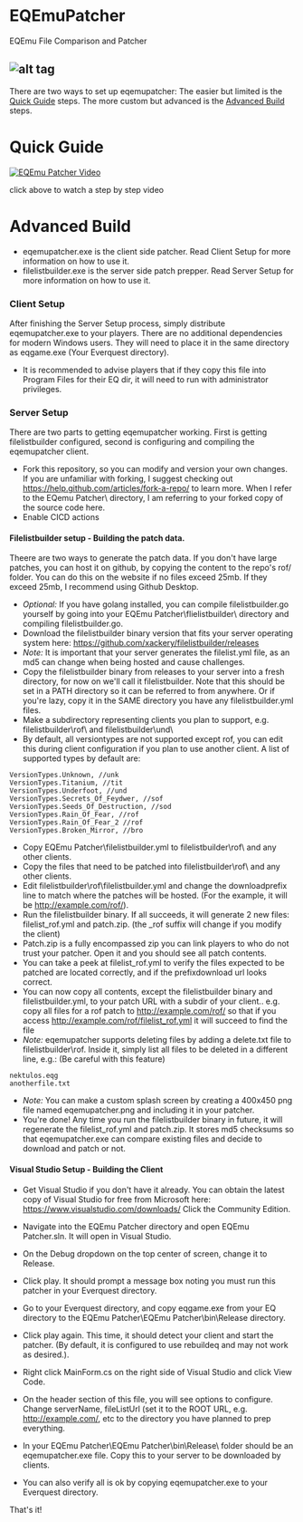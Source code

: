 # EQEmuPatcher

EQEmu File Comparison and Patcher

![alt tag](http://i.imgur.com/FSVgkzh.png)
---

There are two ways to set up eqemupatcher:
The easier but limited is the [Quick Guide](#quick-guide) steps.
The more custom but advanced is the [Advanced Build](#advanced-build) steps.

# Quick Guide

[![EQEmu Patcher Video](http://img.youtube.com/vi/oS2V0BABNvk/0.jpg)](http://www.youtube.com/watch?v=oS2V0BABNvk "Want Your Own EQ Patcher? Quick Guide")

click above to watch a step by step video

# Advanced Build

* eqemupatcher.exe is the client side patcher. Read Client Setup for more information on how to use it.
* filelistbuilder.exe is the server side patch prepper. Read Server Setup for more information on how to use it.

### Client Setup

After finishing the Server Setup process, simply distribute eqemupatcher.exe to your players. There are no additional dependencies for modern Windows users. They will need to place it in the same directory as eqgame.exe (Your Everquest directory).
* It is recommended to advise players that if they copy this file into Program Files for their EQ dir, it will need to run with administrator privileges.

### Server Setup

There are two parts to getting eqemupatcher working. First is getting filelistbuilder configured, second is configuring and compiling the eqemupatcher client.

* Fork this repository, so you can modify and version your own changes. If you are unfamiliar with forking, I suggest checking out https://help.github.com/articles/fork-a-repo/ to learn more. When I refer to the EQemu Patcher\ directory, I am referring to your forked copy of the source code here.
* Enable CICD actions

#### Filelistbuilder setup - Building the patch data.

Theere are two ways to generate the patch data. If you don't have large patches, you can host it on github, by copying the content to the repo's rof/ folder. You can do this on the website if no files exceed 25mb. If they exceed 25mb, I recommend using Github Desktop.

* *Optional:* If you have golang installed, you can compile filelistbuilder.go yourself by going into your EQEmu Patcher\flielistbuilder\ directory and compiling filelistbuilder.go. 
* Download the filelistbuilder binary version that fits your server operating system here: https://github.com/xackery/filelistbuilder/releases
* *Note:* It is important that your server generates the filelist.yml file, as an md5 can change when being hosted and cause challenges.
* Copy the filelistbuilder binary from releases to your server into a fresh directory, for now on we'll call it filelistbuilder\. Note that this should be set in a PATH directory so it can be referred to from anywhere. Or if you're lazy, copy it in the SAME directory you have any filelistbuilder.yml files.
* Make a subdirectory representing clients you plan to support, e.g. filelistbuilder\rof\ and filelistbuilder\und\
* By default, all versiontypes are not supported except rof, you can edit this during client configuration if you plan to use another client.
A list of supported types by default are: 
```
VersionTypes.Unknown, //unk
VersionTypes.Titanium, //tit
VersionTypes.Underfoot, //und
VersionTypes.Secrets_Of_Feydwer, //sof
VersionTypes.Seeds_Of_Destruction, //sod
VersionTypes.Rain_Of_Fear, //rof
VersionTypes.Rain_Of_Fear_2 //rof
VersionTypes.Broken_Mirror, //bro
```
* Copy EQEmu Patcher\filelistbuilder.yml to filelistbuilder\rof\ and any other clients.
* Copy the files that need to be patched into filelistbuilder\rof\ and any other clients.
* Edit filelistbuilder\rof\filelistbuilder.yml and change the downloadprefix line to match where the patches will be hosted. (For the example, it will be http://example.com/rof/). 
* Run the filelistbuilder binary. If all succeeds, it will generate 2 new files: filelist_rof.yml and patch.zip. (the _rof suffix will change if you modify the client)
* Patch.zip is a fully encompassed zip you can link players to who do not trust your patcher. Open it and you should see all patch contents.
* You can take a peek at filelist_rof.yml to verify the files expected to be patched are located correctly, and if the prefixdownload url looks correct.
* You can now copy all contents, except the filelistbuilder binary and filelistbuilder.yml, to your patch URL with a subdir of your client.. e.g. copy all files for a rof patch to http://example.com/rof/ so that if you access http://example.com/rof/filelist_rof.yml it will succeed to find the file
* *Note:* eqemupatcher supports deleting files by adding a delete.txt file to filelistbuilder\rof\. Inside it, simply list all files to be deleted in a different line, e.g.: (Be careful with this feature)
```
nektulos.eqg
anotherfile.txt
```
* *Note:* You can make a custom splash screen by creating a 400x450 png file named eqemupatcher.png and including it in your patcher.
* You're done! Any time you run the filelistbuilder binary in future, it will regenerate the filelist_rof.yml and patch.zip. It stores md5 checksums so that eqemupatcher.exe can compare existing files and decide to download and patch or not.

#### Visual Studio Setup - Building the Client
* Get Visual Studio if you don't have it already. You can obtain the latest copy of Visual Studio for free from Microsoft here: https://www.visualstudio.com/downloads/ Click the Community Edition.

* Navigate into the EQEmu Patcher directory and open EQEmu Patcher.sln. It will open in Visual Studio.
* On the Debug dropdown on the top center of screen, change it to Release.
* Click play. It should prompt a message box noting you must run this patcher in your Everquest directory.
* Go to your Everquest directory, and copy eqgame.exe from your EQ directory to the EQEmu Patcher\EQEmu Patcher\bin\Release directory. 
* Click play again. This time, it should detect your client and start the patcher. (By default, it is configured to use rebuildeq and may not work as desired.).
* Right click MainForm.cs on the right side of Visual Studio and click View Code.
* On the header section of this file, you will see options to configure. Change serverName, fileListUrl (set it to the ROOT URL, e.g. http://example.com/, etc to the directory you have planned to prep everything.
* In your EQEmu Patcher\EQEmu Patcher\bin\Release\ folder should be an eqemupatcher.exe file. Copy this to your server to be downloaded by clients.
* You can also verify all is ok by copying eqemupatcher.exe to your Everquest directory. 

That's it!


